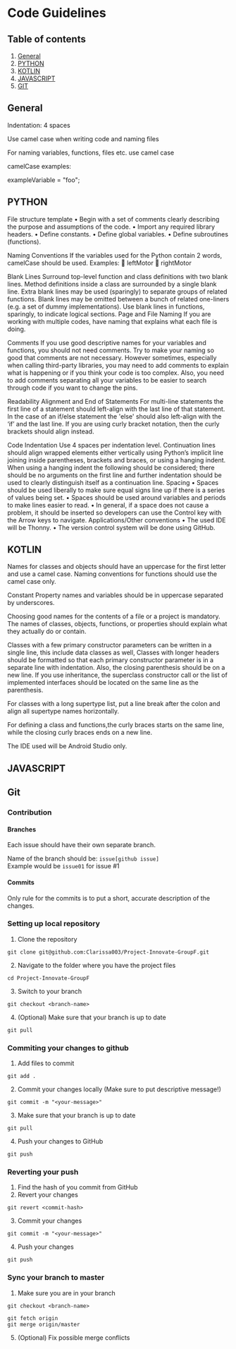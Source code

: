 # Code Guidelines

## Table of contents
1. [General](GUIDELINES.md#general)
2. [PYTHON](GUIDELINES.md#python)
3. [KOTLIN](GUIDELINES.md#kotlin)
4. [JAVASCRIPT](GUIDELINES.md#javascript)
5. [GIT](GUIDELINES.md#git)

## General
Indentation: 4 spaces

Use camel case when writing code and naming files

For naming variables, functions, files etc. use camel case

camelCase examples:

exampleVariable = "foo";

## PYTHON
File structure template
•	Begin with a set of comments clearly describing the purpose and assumptions of the code.
•	Import any required library headers.
•	Define constants.
•	Define global variables.
•	Define subroutines (functions).

Naming Conventions
If the variables used for the Python contain 2 words, camelCase should be used. 
Examples:
	leftMotor
	rightMotor

Blank Lines
Surround top-level function and class definitions with two blank lines. Method definitions inside a class are surrounded by a single blank line. Extra blank lines may be used (sparingly) to separate groups of related functions. Blank lines may be omitted between a bunch of related one-liners (e.g. a set of dummy implementations). Use blank lines in functions, sparingly, to indicate logical sections.
Page and File Naming
If you are working with multiple codes, have naming that explains what each file is doing.

Comments 
If you use good descriptive names for your variables and functions, you should not need comments. Try to make your naming so good that comments are not necessary. However sometimes, especially when calling third-party libraries, you may need to add comments to explain what is happening or if you think your code is too complex. Also, you need to add comments separating all your variables to be easier to search through code if you want to change the pins.

Readability Alignment and End of Statements
For multi-line statements the first line of a statement should left-align with the last line of that statement. In the case of an if/else statement the 'else' should also left-align with the ‘if’ and the last line. If you are using curly bracket notation, then the curly brackets should align instead.

Code Indentation
Use 4 spaces per indentation level. Continuation lines should align wrapped elements either vertically using Python’s implicit line joining inside parentheses, brackets and braces, or using a hanging indent. When using a hanging indent the following should be considered; there should be no arguments on the first line and further indentation should be used to clearly distinguish itself as a continuation line.
Spacing
•	Spaces should be used liberally to make sure equal signs line up if there is a series of values being set.
•	Spaces should be used around variables and periods to make lines easier to read.
•	In general, if a space does not cause a problem, it should be inserted so developers can use the Control key with the Arrow keys to navigate.
Applications/Other conventions
•	The used IDE will be Thonny.
•	The version control system will be done using GitHub.

## KOTLIN
Names for classes and objects should have an uppercase for the first letter and use a camel case. Naming conventions for functions should use the camel case only.

Constant Property names and variables should be in uppercase separated by underscores.

Choosing good names for the contents of a file or a project is mandatory. The names of classes, objects, functions, or properties should explain what they actually do or contain.

Classes with a few primary constructor parameters can be written in a single line, this include data classes as well, Classes with longer headers should be formatted so that each primary constructor parameter is in a separate line with indentation. Also, the closing parenthesis should be on a new line. If you use inheritance, the superclass constructor call or the list of implemented interfaces should be located on the same line as the parenthesis.

For classes with a long supertype list, put a line break after the colon and align all supertype names horizontally.

For defining a class and functions,the curly braces starts on the same line, while the closing curly braces ends on a new line.

The IDE used will be Android Studio only.

## JAVASCRIPT

## Git
### Contribution
#### Branches
Each issue should have their own separate branch. 
  
Name of the branch should be: ```issue[github issue]```  
Example would be ```issue01``` for issue #1  

#### Commits
Only rule for the commits is to put a short, accurate description of the changes.


### Setting up local repository
1. Clone the repository
```
git clone git@github.com:Clarissa003/Project-Innovate-GroupF.git
```
2. Navigate to the folder where you have the project files
```
cd Project-Innovate-GroupF
```
3. Switch to your branch
```
git checkout <branch-name>
```
4. (Optional) Make sure that your branch is up to date
```
git pull
```

### Commiting your changes to github
1. Add files to commit
```
git add .
```
2. Commit your changes locally (Make sure to put descriptive message!)
```
git commit -m "<your-message>"
```
3. Make sure that your branch is up to date
```
git pull
```
4. Push your changes to GitHub
```
git push
```

### Reverting your push
1. Find the hash of you commit from GitHub
2. Revert your changes
```
git revert <commit-hash>
```
3. Commit your changes
```
git commit -m "<your-message>"
```
4. Push your changes
```
git push
```

### Sync your branch to master
1. Make sure you are in your branch
```
git checkout <branch-name>
```
```
git fetch origin
git merge origin/master
```
5. (Optional) Fix possible merge conflicts
